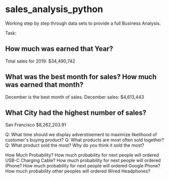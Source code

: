 # sales_analysis_python
Working step by step through data sets to provide a full Business Analysis.

Task:
## How much was earned that Year?
Total sales for 2019: $34,490,742


## What was the best month for sales? How much was earned that month?
December is the best month of sales. December sales: $4,613,443



## What City had the highest number of sales?
San Francisco  $8,262,203.91


Q: What time should we display adverstisement to maximize likelihood of customer's buying product?
Q: What products are most often sold together?
Q: What product sold the most? Why do you think it sold the most?

How Much Probability?
How much probability for next people will ordered USB-C Charging Cable?
How much probability for next people will ordered iPhone?
How much probability for next people will ordered Google Phone?
How much probability other peoples will ordered Wired Headphones?